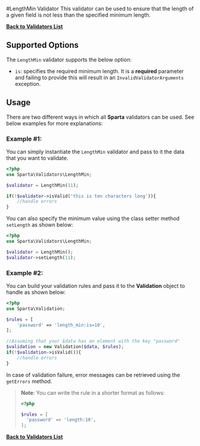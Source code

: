 #LengthMin Validator
This validator can be used to ensure that the length of a given field is not less than the specified minimum length. 

[**Back to Validators List**](./reference.md#validators-list)

## Supported Options
The `LengthMin` validator supports the below option:

* `is`: specifies the required minimum length. It is a __required__ parameter and failing to provide this will result in an `InvalidValidatorArguments` exception.


## Usage
There are two different ways in which all __Sparta__ validators can be used. See below examples for more explanations:


### Example #1:
You can simply instantiate the `LengthMin` validator and pass to it the data that you want to validate. 


```php
<?php
use Sparta\Validators\LengthMin;

$validator = LengthMin(11);

if(!$validator->isValid('this is ten characters long')){ 
	//handle errors
}
```

You can also specify the minimum value using the class setter method `setLength` as shown below:

```php
<?php
use Sparta\Validators\LengthMin;

$validator = LengthMin();
$validator->setLength(11);
```

### Example #2:
You can build your validation rules and pass it to the __Validation__ object to handle as shown below:

```php
<?php
use Sparta\Validation;

$rules = [
	'password' => 'length_min:is=10',
];

//Assuming that your $data has an element with the key "password"
$validation = new Validation($data, $rules);
if(!$validation->isValid()){
	//handle errors
}

```

In case of validation failure, error messages can be retrieved using the `getErrors` method.

> __Note__: You can write the rule in a shorter format as follows:
>
>```php
><?php
>
>$rules = [
>	'password' => 'length:10',
>];
>
>```

[**Back to Validators List**](./reference.md#validators-list)
